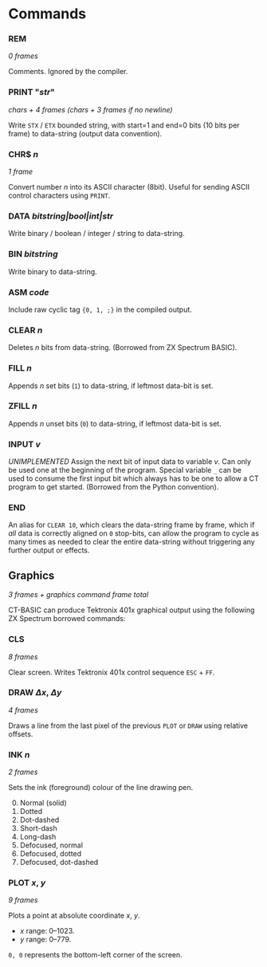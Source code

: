 # Commands

### REM
_0 frames_

Comments. Ignored by the compiler.

### PRINT "_str_"
_chars + 4 frames (chars + 3 frames if no newline)_

Write `STX` / `ETX` bounded string, with start=1 and end=0 bits (10 bits per frame) to data-string (output data convention).

### CHR$ _n_
_1 frame_

Convert number _n_ into its ASCII character (8bit). Useful for sending ASCII control characters using `PRINT`.

### DATA _bitstring|bool|int|str_
Write binary / boolean / integer / string to data-string.

### BIN _bitstring_
Write binary to data-string.

### ASM _code_
Include raw cyclic tag `{0, 1, ;}` in the compiled output.

### CLEAR _n_
Deletes _n_ bits from data-string. (Borrowed from ZX Spectrum BASIC).

### FILL _n_
Appends _n_ set bits (`1`) to data-string, if leftmost data-bit is set.

### ZFILL _n_
Appends _n_ unset bits (`0`) to data-string, if leftmost data-bit is set.

### INPUT _v_
_UNIMPLEMENTED_
Assign the next bit of input data to variable _v_. Can only be used one at the beginning of the program. Special variable `_` can be used to consume the first input bit which always has to be one to allow a CT program to get started. (Borrowed from the Python convention).

### END
An alias for `CLEAR 10`, which clears the data-string frame by frame, which if _all_ data is correctly aligned on `0` stop-bits, can allow the program to cycle as many times as needed to clear the entire data-string without triggering any further output or effects.

## Graphics
_3 frames + graphics command frame total_

CT-BASIC can produce Tektronix 401x graphical output using the following ZX Spectrum borrowed commands:

### CLS
_8 frames_

Clear screen. Writes Tektronix 401x control sequence `ESC` + `FF`.

### DRAW _Δx_, _Δy_
_4 frames_

Draws a line from the last pixel of the previous `PLOT` or `DRAW` using relative offsets.

### INK _n_
_2 frames_

Sets the ink (foreground) colour of the line drawing pen.

0. Normal (solid)
1. Dotted
2. Dot-dashed
3. Short-dash
4. Long-dash
5. Defocused, normal
6. Defocused, dotted
7. Defocused, dot-dashed

### PLOT _x_, _y_
_9 frames_

Plots a point at absolute coordinate _x_, _y_.
* _x_ range: 0–1023.
* _y_ range: 0–779.

`0, 0` represents the bottom-left corner of the screen.
